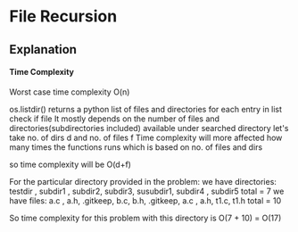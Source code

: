 # File Recursion
## Explanation
#### Time Complexity
Worst case time complexity    O(n)

os.listdir()  returns a python list of files and directories
for each entry in list check if file
It mostly depends on the number of files and directories(subdirectories included) available under searched directory
let's take no. of dirs      d
and no. of files            f
Time complexity will more affected how many times the functions runs
which is based on no. of files and dirs

so time complexity will be O(d+f)


For the particular directory provided in the problem:
we have directories:
    testdir , subdir1 , subdir2, subdir3, susubdir1, subdir4 , subdir5    total = 7
we have files:
a.c , a.h, .gitkeep, b.c, b.h, .gitkeep,  a.c ,  a.h, t1.c, t1.h          total = 10

So time complexity for this problem with this directory is     O(7 + 10) = O(17)
